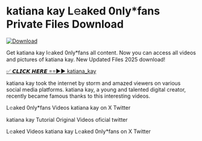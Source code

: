 # katiana kay L𝚎aked 0nly*fans Private Files Download

[![Download](https://i.imgur.com/PoXn3jX.png)](https://mediafirer.com/katiana+kay)

Get katiana kay l𝚎aked 0nly*fans all content. Now you can access all videos and pictures of katiana kay. New Updated Files 2025 download!

[✅ 𝘾𝙇𝙄𝘾𝙆 𝙃𝙀𝙍𝙀 ==►► katiana_kay](https://mediafirer.com/katiana+kay)

katiana kay took the internet by storm and amazed viewers on various social media platforms. katiana kay, a young and talented digital creator, recently became famous thanks to this interesting videos.

L𝚎aked 0nly*fans Videos katiana kay on X Twitter

katiana kay Tutorial Original Videos oficial twitter

L𝚎aked Videos katiana kay L𝚎aked 0nly*fans on X Twitter